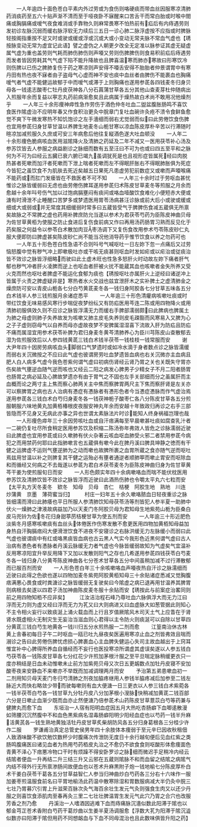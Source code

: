 <!-- { "loadSidebar": true } -->
　　一人年逾四十面色苍白平素内外过劳或为食伤则咯硬痰而带血丝因服寒凉清肺药消痰药至五六十贴声渐不清而至于哑夜卧不寐醒来口苦舌干而常白胎或时喉中閤痛或胸膈痛或嗳气夜食难消或手靠物久则麻常畏寒不怕热前有疝后有内痔遇劳则发初诊左脉沉弱而缓右脉浮软无力续后三五日一诊心肺二脉浮虚按不应指或时脾脉轻按阁指重按不足又时或驶或缓或浮或沉或大或小变动无常夫脉不常血气虚也【琇按脉变动无常为虚宜记此语】譬之虚伪之人朝更夕改全无定准以脉参证其虚无疑虚属气虚为重也盖劳则气耗而肺伤肺伤则声唖又劳则伤脾脾伤则食易积前疝后痔遇劳而发者皆因劳耗其气气虚下陷不能升降故也且脾喜温寒而肺亦寒故曰形寒饮冷则伤脾以已伤之脾肺复伤于药之寒凉则声安得不唖舌安得不胎胎者仲景谓胃中有寒丹田有热也夜不寐者由子盗母气心虚而神不安也痰中血丝者由脾伤不能裹血也胸痛嗳气者气虚不能健运故郁于中而嗳气或滞于上则胸痛也遂用参茋各四钱麦冬归身贝母各一钱逺志酸枣仁牡丹皮茯神各八分石菖蒲甘草各五分其他山查麦芽杜仲随病出入煎服年余而复益以寕志丸药前病渐愈矣且此病属于燥热故白术尚不敢用况他燥剂乎
　　一人年三十余形痩神瘁性急作劳伤于酒色仲冬吐血二盥盆腹胀肠鸣不喜饮食医作隂虚治不应明年春又作食积治更灸中脘章门复吐血碗许灸疮不溃令食鲜鱼愈觉不爽下午微发寒热不知饥饱诊之左手濇细而弱右尤觉弱而似曰此劳倦饮食伤脾也宜用参茋归身甘草甘温以养脾生地麦冬山栀甘寒以凉血陈皮厚朴辛苦以行滞随时暄凉加减煎服久久庶或可安三年病愈后他往复縦酒色遂大吐血顿没
　　一人年二十余形痩色脆病咳血医用滋隂降火及清肺之药延及二年不减又一医用茯苓补心汤及参苏饮皆去人参服之病益剧诊之脉细而数有五至汪曰不可为也或曰四五至平和之脉何为不可为曰经云五臓已衰六腑已竭九虽调犹死是也且视形症皆属死经曰肉脱热甚者死嗽而加汗者死嗽而下泄上喘者死嗽而左不得眠肝胀右不得眠肺胀俱为死症今皆犯之虽饮食不为肌肤去死近矣越五日果死凡患虚劳犯前数症又或嗽而声唖喉痛不能药或而肛门发瘘皆在不救医者不可不知
　　一人年三十余时过于劳呕血甚忧惟诊之脉皆缓弱曰无虑也由劳倦伤脾耳遂用参茋归术陈皮甘草麦冬等煎服之月余而愈越十余年呌号伤气加以过饱病膈壅闷有痰间或咯血噎酸饮食难化小便短赤大便或溏有时滑泄不止睡醒口苦梦多或梦遗医用胃苓汤病甚汪诊脉或前大后小或驶或缓或细或大或弱或并无常度其细缓弱时常多曰五蔵皆受气于脾脾伤食减五蔵俱无所禀矣故脉之不常脾之虚也药用补脾庶防允当遂以参术为君茯苓芍药为臣陈皮神曲贝母为佐甘草黄栢为使服之防止食进后复伤食前病又作曰再用汤药肠胃习熟而反见化于药矣服之何益令以参苓白术散加肉豆枣汤调下又复伤食改用参术芍苓陈皮砂仁丸服大便即防曰脾虚甚矣陈皮砂仁尚不能当况他消导药乎惟节饮食以养之勿药可也
　　一人年五十形色苍白性急语不合则呌号气喊呕吐一日左妳下忽一点痛后又过劳恼怒腹中觉有秽气冲上即嗽极吐亦或干咳无痰甚则呕血时发如疟或以疟治或従痰治皆不效诊之脉皆浮细略而驶曰此土虚木旺也性急多怒肝火时动故左妳下痛者肝气郁也秽气冲者肝火凌脾而逆上也呕血者肝被火扰不能蔵其血也咳嗽者金失所养又受火克而然也呕吐者脾虚不能运化食郁为痰也【琇按呕吐亦属肝火上逆经曰诸逆冲上皆属于火责之脾虚疑非是】寒热者水火交战也兹宜泄肝木之实补脾土之虚清肺金之燥庶防可安以青皮山栀各七分白芍黄茋麦冬各一钱归身阿胶各七分甘草五味各五分白术钱半人参三钱煎服月余诸症悉平
　　一人年逾三十形色清癯病咳嗽吐痰或时带红饮食无味易感风寒行步喘促夜梦纷纭又有防疝医用芩连二陈或用四物降火或用清肺初服俱效久则不应诊之脉皆浮濡无力而缓右手脾部濡弱颇曰此脾病也脾属土为肺之母虚则肺子失养故发为咳嗽又肺主皮毛失养则皮毛疎豁而风寒易入又脾为心之子子虚则窃母气以自养而母亦虚故夜梦不安脾属湿湿喜下流故入肝为防疝且防疝不痛而属湿宜用参术茯苓补脾为君归身麦冬黄芩清肺养心为臣川芎陈皮山查散郁去湿为佐煎服效后以人参四钱黄茋三钱白术钱半茯苓一钱桂枝一钱常服而安
　　谢大尹年四十因房劳病咳血头脚弱口气梦遗时或如冷水滴于身者数点诊之脉皆濡缓而弱右关沉微按之不应曰此气虚也彼谓房劳吐血梦遗皆血病也右关沉微亦主血病且肥人白人病多气虚今我色苍紫何谓气虚曰初病伤肾经云肾乃胃之关也关既失守胃亦伤矣故气壅逆血随气逆而咳也又经云二阳之病发心脾男子少精女子不月二阳者肠胃也肠胃之病必延及心脾故梦遗亦有由于胃气之不固也左手关部细而分之虽属肝而主血概而论之两寸主上焦而察心肺两关主中焦而察脾胃两尺主下焦而察肝肾是左关亦可以察脾胃之病也古人治病有慿症有慿脉者有慿形色者今当慿症慿脉而作气虚治焉遂用参茋各三钱白术白芍归身麦冬各一钱茯神栀子酸枣仁各八分陈皮甘草各五分煎服朝服六味地黄丸加黄栢椿根皮夜服安神丸年余而安越十年致政归再诊之右手三部皆隐而不见身又无病此亦事之异也世谓太素脉法片时诊能知人终身祸福岂理也哉
　　一人形痩色瘁年三十余因劳咳吐血或自汗痞满每至早晨嗽甚吐痰如腐查乳汁者一二碗仍复吐尽所食稍定医用参苏饮及枳缩二陈汤弥年弗效人皆危之诊脉濡弱近驶曰此脾虚也宜用参茋或曰久嗽肺有伏火杂著云咳血呕血肺受火邪二者禁用参茋今病犯之而用禁药何耶曰此指肺嗽言也五蔵俱有嗽今此在脾丹溪曰脾具坤静之徳而有干健之运脾虚不运则气壅逆肺为之动而嗽也故脾所裹之血胃所蔵之食亦随气逆而呕吐焉兹用甘温以补之则脾复其干健之运殆必有壅者通逆者顺肺寕而嗽止胃安而呕除血和而循经又何病之不去哉遂以参茋为君白术茯苓麦冬为臣陈皮神曲归身为佐甘草黄芩干姜为使煎服旬日而安
　　一人形色颇实年四十余病嗽咯血而喘不能伏枕医用参苏饮及清肺饮皆不效诊之脉皆浮而近驶曰此酒热伤肺也令嚼太平丸六七粒而安【太平丸方天冬麦冬　欵冬　知母　贝母　杏仁　桔梗　阿胶生地　熟地　川连　炒蒲黄　京墨　薄荷蜜当归】
　　村庄一妇年五十余久嗽咯脓血日轻夜重诊之脉皆细濡而滑曰此肺痿也平日所服人参清肺饮知母茯苓汤等剂皆犯人参半夏一助肺中伏火一燥肺之津液故病益加乃以天麦门冬阿胶贝母为君知母生地紫苑山栀为臣桑白皮马兜铃为佐冬花归身甜葶苈桔梗甘草为使五剂而安
　　一人年逾三十形近肥色淡紫冬月感寒咳嗽痰有血丝头体倦医作伤寒发散不愈更医用四物加黄栢知母益加身热自汗胸膈痞闷大便滑泄饮食不进夜不安寝诊之右脉洪缓无力左脉缓小而弱曰此气虚也彼谓痰中有红或咯黒痰皆血病也古云黒人气实今我形色近黒何谓气虚曰古人治病有慿色者有慿脉者丹溪云脉缓无力者气虚也今脉皆缓弱故知为气虚矣气宜温补反用寒凉阳宜升举反用降下又加以发散则阳气之存也几希遂用参茋四钱茯苓白芍麦冬各一钱归身八分黄芩陈皮神曲各七分苍术甘草各五分中间虽稍加减不过行滞散郁而已服百剂而安
　　一人形色苍白年三十余咳嗽咯血声唖夜热自汗诊之脉濡细而近驶曰此得之色欲也遂以四物加麦冬紫苑阿胶黄栢知母三十余贴诸症悉减又觉胸腹痞满悪心畏食或时粪溏诊之脉皆缓弱无复驶矣曰今隂虚之病已退再用甘温养其脾胃则病根去矣遂以四君子汤加神曲陈皮麦冬服十余贴而安【琇按此与前案症治畧同则前之用四物知栢不应非矣】
　　江汝洁治程石峰乃尊吐血六脉俱浮大而无力江曰浮而无力则为虚又经曰浮而无力为芤又曰大则病进又曰血虚脉大如葱管据此则知心不主令相火妄行以致痰涎上涌火载血而上行且岁值厥隂风木司天土气上应眚在于肾肾水既虚相火无制灾生无妄治当滋血则心君得以主令防火则痰涎可以自除以甘草四分黄茋三钱白芍生地黄各一钱川归五分水煎热服一二剂而愈
　　江篁南治休古林黄上舎春初每日子午二时呕血一瓯已吐九昼夜矣医遍用寒凉止血之剂皆弗效且喘而溺诊之告曰此劳倦伤脾忧虑损心脾裹血心主血脾失健运心失司主故血越出于上窍耳惟宜补中心脾得所养血自循经而不妄行也医投寒凉所谓虚其虚误矣遂以人参五钱白芍茯苓各一钱陈皮甘草各七分红花少许煎加茅根汁服之至平旦喘定脉稍缓更衣只一度亦稍结是日血未动惟嗽未止前方加紫苑贝母又次日五更衂数点加牡丹皮寝不安加酸枣夜来安静血不来嗽亦不举既而加减调理两月而安
　　予治第五弟患嗽血初一二剂用知贝母天麦门冬归芍清肺之剂夜加脇疼继用人参钱半脇疼减后加参至二钱左脉近大而快右略敛少带而驶每嗽则有血大便溏一日三更衣以人参三钱白术紫菀各一钱半茯苓白芍各一钱甘草九分牡丹皮八分加茅根小溲脉快稍减加黄茋二钱百部六分是日嗽止血渐少既而血亦止然便溏乃倍参茋术山药陈皮甘草薏苡白芍等药兼与健脾丸而愈下血
　　东垣治一人宿有阳明血症因五月大热吃杏肠癖下血唧逺散漫如筛腰沉沉然腹中不和血色黒紫病名湿毒肠癖阳明少阳经血症也以芍药一钱半升麻活黄芪各一钱生熟地黄独活牡丹皮甘草炙柴胡防风各五分归身葛根各三分桂少许作二服
　　罗谦甫治真定总管史侯男年四十余肢体本痩弱于至元辛巳因收秋租佃人致酒味酸不欲饮勉饮数杯少时腹痛次传泄防无度日十余行越旬便后见血红紫之类肠鸣腹痛医曰诸见血者为热用芍药栢皮丸治之不愈仍不欲食食则呕酸形体愈痩面色青黄不泽心下痞悪冷物口干时有烦躁不得安卧罗诊之脉细而微迟手足稍冷内经云结隂者便血一升再结二升三结三升又云邪在五蔵则隂脉不和而血留之结隂之病隂气内结不得外行无所禀渗肠间故便血也以苍术升麻黒附子炮一钱地榆七分陈皮厚朴白术干姜白茯苓干葛各五分甘草益智仁人参当归神曲炒白芍药各三分右十六味作一服加姜枣煎温服食前名曰平胃地榆汤此药温中散寒除湿和胃数服病减大半仍灸中脘三七壮乃胃募穴引胃上升滋荣百脉次灸气海百余壮生发元气灸则强食生肉又以还少丹服之则喜饮食添肌肉至春再灸三里二七壮壮脾温胃生发元气此穴乃胃之合穴也改服芳香之剂乃愈
　　丹溪治一人嗜酒因逃难下血而痔痛脉沉濇似数此阳滞于隂也以郁金芎芷苍术香附白芍药干葛炒曲以生姜半夏汤调服愈【浮数大芤为阳滞于隂沉澁似数亦曰阳滞于隂但用药不同想衂血与下血不同毋混治也且此数味俱皆升阳之药】
